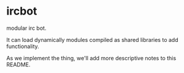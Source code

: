 # ircbot
modular irc bot.

It can load dynamically modules compiled as
shared libraries to add functionality.

As we implement the thing, we'll add more
descriptive notes to this README.
